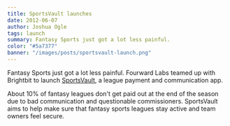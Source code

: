 ```yaml
---
title: SportsVault launches
date: 2012-06-07
author: Joshua Ogle
tags: launch
summary: Fantasy Sports just got a lot less painful.
color: "#5a7377"
banner: "/images/posts/sportsvault-launch.png"
---
```

Fantasy Sports just got a lot less painful. Fourward Labs teamed up with Brightbit to launch [SportsVault](http://sportsvault.net), a league payment and communication app.

About 10% of fantasy leagues don't get paid out at the end of the season due to bad communication and questionable commissioners. SportsVault aims to help make sure that fantasy sports leagues stay active and team owners feel secure.
